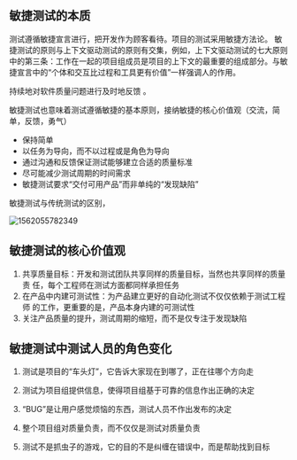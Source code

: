 ## 敏捷测试的本质

测试遵循敏捷宣言进行，把开发作为顾客看待。项目的测试采用敏捷方法论。
敏捷测试的原则与上下文驱动测试的原则有交集，例如，上下文驱动测试的七大原则中的第三条：工作在一起的项目组成员是项目的上下文的最重要的组成部分。与敏捷宣言中的“个体和交互比过程和工具更有价值”一样强调人的作用。

持续地对软件质量问题进行及时地反馈 。

敏捷测试也意味着测试遵循敏捷的基本原则，接纳敏捷的核心价值观（交流，简单，反馈，勇气） 

-  保持简单 
- 以任务为导向，而不以过程或是角色为导向 
- 通过沟通和反馈保证测试能够建立合适的质量标准 
- 尽可能减少测试周期的时间需求 
- 敏捷测试要求“交付可用产品”而非单纯的“发现缺陷” 

敏捷测试与传统测试的区别，

![1562055782349](D:\00Study\敏捷测试-book\1562055782349.png)



## 敏捷测试的核心价值观

1. 共享质量目标：开发和测试团队共享同样的质量目标，当然也共享同样的质量责 任，每个工程师在测试方面都同样承担任务 
2. 在产品中内建可测试性：为产品建立更好的自动化测试不仅仅依赖于测试工程师 的工作，更重要的是，产品本身内建的可测试性 
3. 关注产品质量的提升，测试周期的缩短，而不是仅专注于发现缺陷 

## 敏捷测试中测试人员的角色变化

1. 测试是项目的“车头灯”，它告诉大家现在到哪了，正在往哪个方向走  

2. 测试为项目组提供信息，使得项目组基于可靠的信息作出正确的决定   

3. “BUG”是让用户感觉烦恼的东西，测试人员不作出发布的决定
4. 整个项目组对质量负责，而不仅仅是测试对质量负责 
5. 测试不是抓虫子的游戏，它的目的不是纠缠在错误中，而是帮助找到目标  